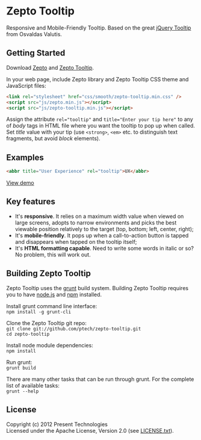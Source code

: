 # Zepto Tooltip

Responsive and Mobile-Friendly Tooltip. Based on the great [jQuery Tooltip](http://osvaldas.info/u/p4Yk) from Osvaldas Valutis.

## Getting Started
Download [Zepto][zepto] and [Zepto Tooltip][zepto-tooltip].

[zepto]: http://zeptojs.com/
[zepto-tooltip]: https://github.com/ptech/zepto-tooltip/tags

In your web page, include Zepto library and Zepto Tooltip CSS theme and JavaScript files:

```html
<link rel="stylesheet" href="css/smooth/zepto-tooltip.min.css" />
<script src="js/zepto.min.js"></script>
<script src="js/zepto-tooltip.min.js"></script>
```

Assign the attribute ```rel="tooltip"``` and ```title="Enter your tip here"``` to any of _body_ tags in HTML file where you want the tooltip to pop up when called. Set _title_ value with your tip (use ```<strong>```, ```<em>``` etc. to distinguish text fragments, but avoid _block_ elements).

## Examples

```html
<abbr title="User Experience" rel="tooltip">UX</abbr>
```

[View demo](http://ptech.github.com/zepto-tooltip)

## Key features

* It's **responsive**. It relies on a maximum width value when viewed on large screens, adopts to narrow environments and picks the best viewable position relatively to the target (top, bottom; left, center, right);
* It's **mobile-friendly**. It pops up when a call-to-action button is tapped and disappears when tapped on the tooltip itself;
* It's **HTML formatting capable**. Need to write some words in italic or so? No problem, this will work out.

## Building Zepto Tooltip
Zepto Tooltip uses the [grunt](http://gruntjs.com/) build system. Building Zepto Tooltip requires you to have [node.js](http://nodejs.org/) and [npm](http://npmjs.org/) installed.

Install grunt command line interface:  
```npm install -g grunt-cli```

Clone the Zepto Tooltip git repo:  
```git clone git://github.com/ptech/zepto-tooltip.git```  
```cd zepto-tooltip```

Install node module dependencies:  
```npm install```

Run grunt:  
```grunt build```

There are many other tasks that can be run through grunt. For the complete list of available tasks:  
```grunt --help```

## License
Copyright (c) 2012 Present Technologies  
Licensed under the Apache License, Version 2.0 (see [LICENSE.txt](https://github.com/ptech/zepto-tooltip/blob/master/LICENSE.txt)).
